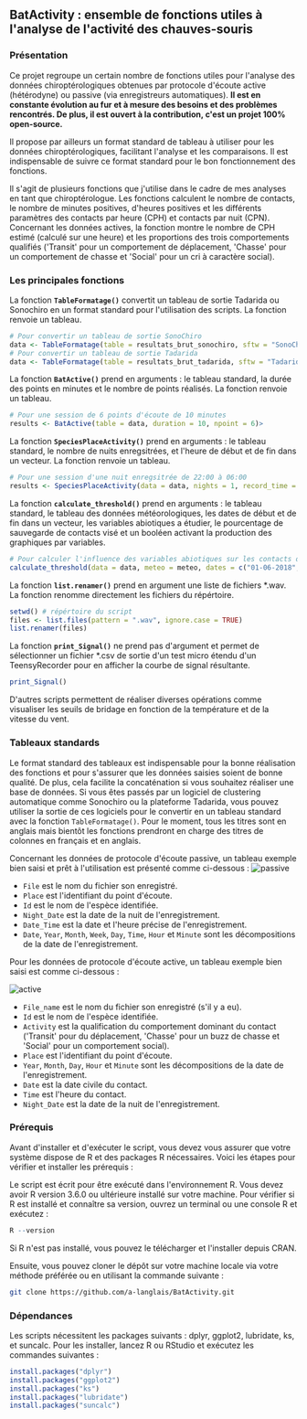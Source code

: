 ## BatActivity : ensemble de fonctions utiles à l'analyse de l'activité des chauves-souris

### Présentation

Ce projet regroupe un certain nombre de fonctions utiles pour l'analyse des données chiroptérologiques obtenues par protocole d'écoute active (hétérodyne) ou passive (via enregistreurs automatiques).
**Il est en constante évolution au fur et à mesure des besoins et des problèmes rencontrés. De plus, il est ouvert à la contribution, c'est un projet 100% open-source.**

Il propose par ailleurs un format standard de tableau à utiliser pour les données chiroptérologiques, facilitant l'analyse et les comparaisons. Il est indispensable de suivre ce format standard pour le bon fonctionnement des fonctions.

Il s'agit de plusieurs fonctions que j'utilise dans le cadre de mes analyses en tant que chiroptérologue. Les fonctions calculent le nombre de contacts, le nombre de minutes positives, d'heures positives et les différents paramètres des contacts par heure (CPH) et contacts par nuit (CPN). Concernant les données actives, la fonction montre le nombre de CPH estimé (calculé sur une heure) et les proportions des trois comportements qualifiés ('Transit' pour un comportement de déplacement, 'Chasse' pour un comportement de chasse et 'Social' pour un cri à caractère social).

### Les principales fonctions

La fonction **`TableFormatage()`** convertit un tableau de sortie Tadarida ou Sonochiro en un format standard pour l'utilisation des scripts. La fonction renvoie un tableau.

```R
# Pour convertir un tableau de sortie SonoChiro
data <- TableFormatage(table = resultats_brut_sonochiro, sftw = "SonoChiro")
# Pour convertir un tableau de sortie Tadarida
data <- TableFormatage(table = resultats_brut_tadarida, sftw = "Tadarida")
```

La fonction **`BatActive()`** prend en arguments : le tableau standard, la durée des points en minutes et le nombre de points réalisés. La fonction renvoie un tableau.

```R
# Pour une session de 6 points d'écoute de 10 minutes
results <- BatActive(table = data, duration = 10, npoint = 6)>
```

La fonction **`SpeciesPlaceActivity()`** prend en arguments : le tableau standard, le nombre de nuits enregsitrées, et l'heure de début et de fin dans un vecteur. La fonction renvoie un tableau.

```R
# Pour une session d'une nuit enregsitrée de 22:00 à 06:00
results <- SpeciesPlaceActivity(data = data, nights = 1, record_time = c("22:00", "06:00"))
```

La fonction **`calculate_threshold()`** prend en arguments : le tableau standard, le tableau des données météorologiques, les dates de début et de fin dans un vecteur, les variables abiotiques a étudier, le pourcentage de sauvegarde de contacts visé et un booléen activant la production des graphiques par variables.

```r
# Pour calculer l'influence des variables abiotiques sur les contacts de chauves-souris sur la période juin-juillet avec un souhait de conserver 95% de l'activité
calculate_threshold(data = data, meteo = meteo, dates = c("01-06-2018", "31-07-2018"), var= c("Speed", "Temperature"), percent = 95, plot = TRUE)


```

La fonction **`list.renamer()`** prend en argument une liste de fichiers *.wav. La fonction renomme directement les fichiers du répértoire.

```R
setwd() # répértoire du script
files <- list.files(pattern = ".wav", ignore.case = TRUE)
list.renamer(files)
```

La fonction **`print_Signal()`** ne prend pas d'argument et permet de sélectionner un fichier *.csv de sortie d'un test micro étendu d'un TeensyRecorder pour en afficher la courbe de signal résultante.

```R
print_Signal()
```

D'autres scripts permettent de réaliser diverses opérations comme visualiser les seuils de bridage en fonction de la température et de la vitesse du vent.

### Tableaux standards

Le format standard des tableaux est indispensable pour la bonne réalisation des fonctions et pour s'assurer que les données saisies soient de bonne qualité. De plus, cela facilite la concaténation si vous souhaitez réaliser une base de données. 
Si vous êtes passés par un logiciel de clustering automatique comme Sonochiro ou la plateforme Tadarida, vous pouvez utiliser la sortie de ces logiciels pour le convertir en un tableau standard avec la fonction `TableFormatage()`. Pour le moment, tous les titres sont en anglais mais bientôt les fonctions prendront en charge des titres de colonnes en français et en anglais.

Concernant les données de protocole d'écoute passive, un tableau exemple bien saisi et prêt à l'utilisation est présenté comme ci-dessous : 
![passive](https://github.com/a-langlais/bat_activity/assets/160505900/55bfbf2c-0441-479d-a4a2-a0f848aa8bb5)

- `File` est le nom du fichier son enregistré.
- `Place` est l'identifiant du point d'écoute.
- `Id` est le nom de l'espèce identifiée.
- `Night_Date` est la date de la nuit de l'enregistrement.
- `Date_Time` est la date et l'heure précise de l'enregistrement.
- `Date`, `Year`, `Month`, `Week`, `Day`, `Time`, `Hour` et `Minute` sont les décompositions de la date de l'enregistrement.

Pour les données de protocole d'écoute active, un tableau exemple bien saisi est comme ci-dessous :

![active](https://github.com/a-langlais/bat_activity/assets/160505900/7f79bfc1-af9c-4e9f-b7f8-4bfbdbbcf8b7)

- `File_name` est le nom du fichier son enregistré (s'il y a eu).
- `Id` est le nom de l'espèce identifiée.
- `Activity` est la qualification du comportement dominant du contact ('Transit' pour du déplacement, 'Chasse' pour un buzz de chasse et 'Social' pour un comportement social).
- `Place` est l'identifiant du point d'écoute.
- `Year`, `Month`, `Day`, `Hour` et `Minute` sont les décompositions de la date de l'enregistrement.
- `Date` est la date civile du contact.
- `Time` est l'heure du contact.
- `Night_Date` est la date de la nuit de l'enregistrement.

### Prérequis

Avant d'installer et d'exécuter le script, vous devez vous assurer que votre système dispose de R et des packages R nécessaires. Voici les étapes pour vérifier et installer les prérequis :

Le script est écrit pour être exécuté dans l'environnement R. Vous devez avoir R version 3.6.0 ou ultérieure installé sur votre machine. Pour vérifier si R est installé et connaître sa version, ouvrez un terminal ou une console R et exécutez :

```R
R --version
```

Si R n'est pas installé, vous pouvez le télécharger et l'installer depuis CRAN.

Ensuite, vous pouvez cloner le dépôt sur votre machine locale via votre méthode préférée ou en utilisant la commande suivante :

```bash
git clone https://github.com/a-langlais/BatActivity.git
```

### Dépendances

Les scripts nécessitent les packages suivants : dplyr, ggplot2, lubridate, ks, et suncalc. Pour les installer, lancez R ou RStudio et exécutez les commandes suivantes :

```R
install.packages("dplyr")
install.packages("ggplot2")
install.packages("ks")
install.packages("lubridate")
install.packages("suncalc")
```
